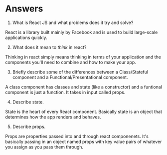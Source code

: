 # Answers

1.  What is React JS and what problems does it try and solve?

React is a library built mainly by Facebook and is used to build large-scale applications quickly. 

2.  What does it mean to _think_ in react?

Thinking in react simply means thinking in terms of your application and the components you'll need to combine and how to make your app.

3.  Briefly describe some of the differences between a Class/Stateful component and a Functional/Presentational component.

A class component has classes and state (like a constructor) and a funtional component is just a function. It takes in input called props.

4.  Describe state.

State is the heart of every React component. Basically state is an object that determines how the app renders and behaves.

5.  Describe props.

Props are properties passed into and through react componenets. It's basically passing in an object named props with key value pairs of whatever you assign as you pass them through.